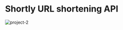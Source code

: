 # Shortly URL shortening API

![project-2](https://github.com/JaryCruz/Url-Shortening/assets/96601148/25e5f41c-04a0-48b3-9d0d-fdbec68502bd)
